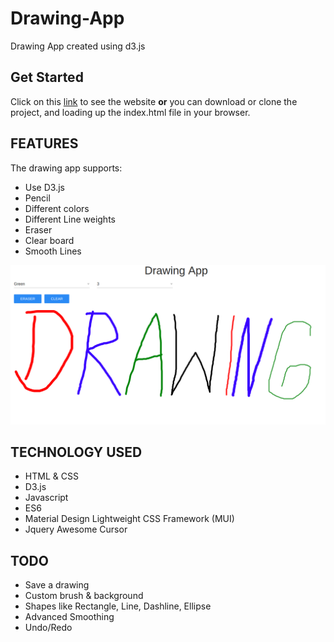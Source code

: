# Drawing-App
Drawing App created using d3.js

## Get Started
Click on this [link](https://abdsamadf.github.io/drawing-app) to see the website **or** you can download or clone the project, and loading up the index.html file in your browser.

## FEATURES
The drawing app supports:

* Use D3.js
* Pencil
* Different colors
* Different Line weights
* Eraser
* Clear board
* Smooth Lines

![Image of Drawing](drawing.png??raw=true)

## TECHNOLOGY USED

* HTML & CSS
* D3.js
* Javascript
* ES6
* Material Design Lightweight CSS Framework (MUI)
* Jquery Awesome Cursor

## TODO

* Save a drawing
* Custom brush & background
* Shapes like Rectangle, Line, Dashline, Ellipse
* Advanced Smoothing
* Undo/Redo


